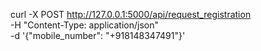 curl -X POST http://127.0.0.1:5000/api/request_registration \
-H "Content-Type: application/json" \
-d '{"mobile_number": "+918148347491"}'
